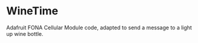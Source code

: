# WineTime
Adafruit FONA Cellular Module code, adapted to send a message to a light up wine bottle.
